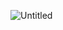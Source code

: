 ![Untitled](https://s3-us-west-2.amazonaws.com/secure.notion-static.com/c77289da-85a3-4d65-9a2d-269520d00799/Untitled.png)